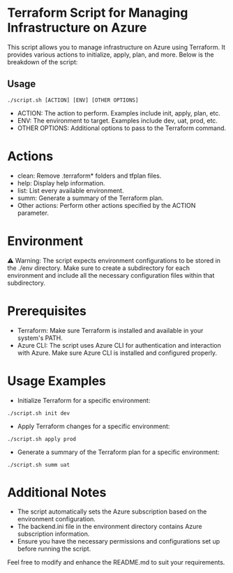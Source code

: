 # Terraform Script for Managing Infrastructure on Azure

This script allows you to manage infrastructure on Azure using Terraform. It provides various actions to initialize, apply, plan, and more. Below is the breakdown of the script:

## Usage

```shell
./script.sh [ACTION] [ENV] [OTHER OPTIONS]
```

- ACTION: The action to perform. Examples include init, apply, plan, etc.
- ENV: The environment to target. Examples include dev, uat, prod, etc.
- OTHER OPTIONS: Additional options to pass to the Terraform command.

# Actions
- clean: Remove .terraform* folders and tfplan files.
- help: Display help information.
- list: List every available environment.
- summ: Generate a summary of the Terraform plan.
- Other actions: Perform other actions specified by the ACTION parameter.

# Environment

⚠️ Warning: The script expects environment configurations to be stored in the ./env directory. Make sure to create a subdirectory for each environment and include all the necessary configuration files within that subdirectory.

# Prerequisites
- Terraform: Make sure Terraform is installed and available in your system's PATH.
- Azure CLI: The script uses Azure CLI for authentication and interaction with Azure. Make sure Azure CLI is installed and configured properly.

# Usage Examples

- Initialize Terraform for a specific environment:
```shell
./script.sh init dev
```

- Apply Terraform changes for a specific environment:
```shell
./script.sh apply prod
```

- Generate a summary of the Terraform plan for a specific environment:
```shell
./script.sh summ uat
```

# Additional Notes
- The script automatically sets the Azure subscription based on the environment configuration.
- The backend.ini file in the environment directory contains Azure subscription information.
- Ensure you have the necessary permissions and configurations set up before running the script.

Feel free to modify and enhance the README.md to suit your requirements.
